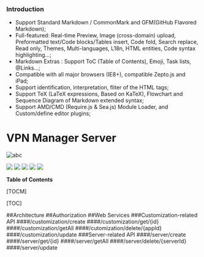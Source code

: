 ### Introduction

- Support Standard Markdown / CommonMark and GFM(GitHub Flavored Markdown);
- Full-featured: Real-time Preview, Image (cross-domain) upload, Preformatted text/Code blocks/Tables insert, Code fold, Search replace, Read only, Themes, Multi-languages, L18n, HTML entities, Code syntax highlighting...;
- Markdown Extras : Support ToC (Table of Contents), Emoji, Task lists, @Links...;
- Compatible with all major browsers (IE8+), compatible Zepto.js and iPad;
- Support identification, interpretation, fliter of the HTML tags;
- Support TeX (LaTeX expressions, Based on KaTeX), Flowchart and Sequence Diagram of Markdown extended syntax;
- Support AMD/CMD (Require.js & Sea.js) Module Loader, and Custom/define editor plugins;

# VPN Manager Server

![abc](https://drive.google.com/file/d/1g6m4o-tf1oL3e1JHjYGkOB86fuyqDRsX/view?usp=sharing "abc")

![](https://img.shields.io/badge/release-1.0.0-blue) ![](https://img.shields.io/badge/java-1.7-green) ![](https://img.shields.io/badge/spring%20boot-2.1.6-red) ![](https://img.shields.io/spring%20security-2.1.6-blue) ![](https://img.shields.io/hibernate-4.3.1-orange)


**Table of Contents**

[TOCM]

[TOC]

##Architecture
##Authorization
##Web Services
###Customization-related API
####/customization/create
####/customization/get/{id}
####/customization/getAll
####/cutomization/delete/{appId}
####/customization/update
###Server-related API
####/server/create
####/server/get/{id}
####/server/getAll
####/server/delete/{serverId}
####/server/update
